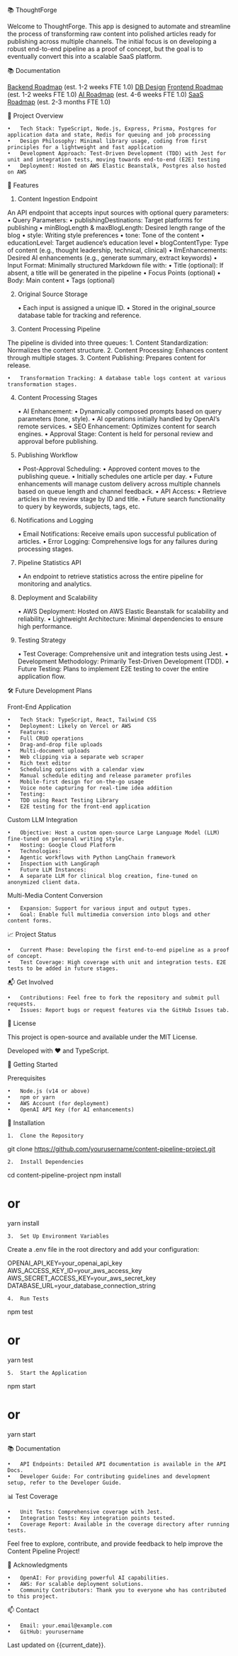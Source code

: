 📚 ThoughtForge

Welcome to ThoughtForge. This app is designed to automate and streamline the process of transforming raw content into polished articles ready for publishing across multiple channels. The initial focus is on developing a robust end-to-end pipeline as a proof of concept, but the goal is to eventually convert this into a scalable SaaS platform.

📚 Documentation

[Backend Roadmap](docs/backend-roadmap.md) (est. 1-2 weeks FTE 1.0)
[DB Design](docs/db-design.md)
[Frontend Roadmap](docs/frontend-roadmap.md) (est. 1-2 weeks FTE 1.0)
[AI Roadmap](docs/ai-roadmap.md) (est. 4-6 weeks FTE 1.0)
[SaaS Roadmap](docs/saas-roadmap.md) (est. 2-3 months FTE 1.0)

🚀 Project Overview

	•	Tech Stack: TypeScript, Node.js, Express, Prisma, Postgres for application data and state, Redis for queuing and job processing
	•	Design Philosophy: Minimal library usage, coding from first principles for a lightweight and fast application
	•	Development Approach: Test-Driven Development (TDD) with Jest for unit and integration tests, moving towards end-to-end (E2E) testing
	•	Deployment: Hosted on AWS Elastic Beanstalk, Postgres also hosted on AWS

🌟 Features

1. Content Ingestion Endpoint

An API endpoint that accepts input sources with optional query parameters:
	•	Query Parameters:
    •	publishingDestinations: Target platforms for publishing
    •	minBlogLength & maxBlogLength: Desired length range of the blog
    •	style: Writing style preferences
    •	tone: Tone of the content
    •	educationLevel: Target audience’s education level
    •	blogContentType: Type of content (e.g., thought leadership, technical, clinical)
    •	llmEnhancements: Desired AI enhancements (e.g., generate summary, extract keywords)
    •	Input Format: Minimally structured Markdown file with:
    •	Title (optional): If absent, a title will be generated in the pipeline
    •	Focus Points (optional)
    •	Body: Main content
    •	Tags (optional)

2. Original Source Storage

	•	Each input is assigned a unique ID.
	•	Stored in the original_source database table for tracking and reference.

3. Content Processing Pipeline

The pipeline is divided into three queues:
	1.	Content Standardization: Normalizes the content structure.
	2.	Content Processing: Enhances content through multiple stages.
	3.	Content Publishing: Prepares content for release.

	•	Transformation Tracking: A database table logs content at various transformation stages.

4. Content Processing Stages

	•	AI Enhancement:
	•	Dynamically composed prompts based on query parameters (tone, style).
	•	AI operations initially handled by OpenAI’s remote services.
	•	SEO Enhancement: Optimizes content for search engines.
	•	Approval Stage: Content is held for personal review and approval before publishing.

5. Publishing Workflow

	•	Post-Approval Scheduling:
    •	Approved content moves to the publishing queue.
    •	Initially schedules one article per day.
    •	Future enhancements will manage custom delivery across multiple channels based on queue length and    channel feedback.
	•	API Access:
    •	Retrieve articles in the review stage by ID and title.
    •	Future search functionality to query by keywords, subjects, tags, etc.

6. Notifications and Logging

	•	Email Notifications: Receive emails upon successful publication of articles.
	•	Error Logging: Comprehensive logs for any failures during processing stages.

7. Pipeline Statistics API

	•	An endpoint to retrieve statistics across the entire pipeline for monitoring and analytics.

8. Deployment and Scalability

	•	AWS Deployment: Hosted on AWS Elastic Beanstalk for scalability and reliability.
	•	Lightweight Architecture: Minimal dependencies to ensure high performance.

9. Testing Strategy

	•	Test Coverage: Comprehensive unit and integration tests using Jest.
	•	Development Methodology: Primarily Test-Driven Development (TDD).
	•	Future Testing: Plans to implement E2E testing to cover the entire application flow.

🛠️ Future Development Plans

Front-End Application

	•	Tech Stack: TypeScript, React, Tailwind CSS
	•	Deployment: Likely on Vercel or AWS
	•	Features:
    •	Full CRUD operations
    •	Drag-and-drop file uploads
    •	Multi-document uploads
    •	Web clipping via a separate web scraper
    •	Rich text editor
    •	Scheduling options with a calendar view
    •	Manual schedule editing and release parameter profiles
    •	Mobile-first design for on-the-go usage
    •	Voice note capturing for real-time idea addition
    •	Testing:
    •	TDD using React Testing Library
    •	E2E testing for the front-end application

Custom LLM Integration

	•	Objective: Host a custom open-source Large Language Model (LLM) fine-tuned on personal writing style.
	•	Hosting: Google Cloud Platform
	•	Technologies:
	•	Agentic workflows with Python LangChain framework
	•	Inspection with LangGraph
	•	Future LLM Instances:
	•	A separate LLM for clinical blog creation, fine-tuned on anonymized client data.

Multi-Media Content Conversion

	•	Expansion: Support for various input and output types.
	•	Goal: Enable full multimedia conversion into blogs and other content forms.

📈 Project Status

	•	Current Phase: Developing the first end-to-end pipeline as a proof of concept.
	•	Test Coverage: High coverage with unit and integration tests. E2E tests to be added in future stages.

📬 Get Involved

	•	Contributions: Feel free to fork the repository and submit pull requests.
	•	Issues: Report bugs or request features via the GitHub Issues tab.

📝 License

This project is open-source and available under the MIT License.

Developed with ❤️ and TypeScript.

🎯 Getting Started

Prerequisites

	•	Node.js (v14 or above)
	•	npm or yarn
	•	AWS Account (for deployment)
	•	OpenAI API Key (for AI enhancements)

🚀 Installation

	1.	Clone the Repository

git clone https://github.com/yourusername/content-pipeline-project.git


	2.	Install Dependencies

cd content-pipeline-project
npm install
# or
yarn install


	3.	Set Up Environment Variables
Create a .env file in the root directory and add your configuration:

OPENAI_API_KEY=your_openai_api_key
AWS_ACCESS_KEY_ID=your_aws_access_key
AWS_SECRET_ACCESS_KEY=your_aws_secret_key
DATABASE_URL=your_database_connection_string


	4.	Run Tests

npm test
# or
yarn test


	5.	Start the Application

npm start
# or
yarn start



📚 Documentation

	•	API Endpoints: Detailed API documentation is available in the API Docs.
	•	Developer Guide: For contributing guidelines and development setup, refer to the Developer Guide.

📊 Test Coverage

	•	Unit Tests: Comprehensive coverage with Jest.
	•	Integration Tests: Key integration points tested.
	•	Coverage Report: Available in the coverage directory after running tests.

Feel free to explore, contribute, and provide feedback to help improve the Content Pipeline Project!

🙏 Acknowledgments

	•	OpenAI: For providing powerful AI capabilities.
	•	AWS: For scalable deployment solutions.
	•	Community Contributors: Thank you to everyone who has contributed to this project.

📫 Contact

	•	Email: your.email@example.com
	•	GitHub: yourusername

Last updated on {{current_date}}.
